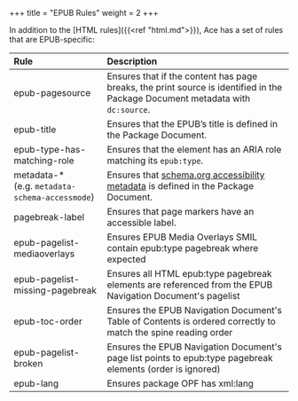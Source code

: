 +++
title = "EPUB Rules"
weight = 2
+++

In addition to the [HTML rules]({{<ref "html.md">}}), Ace has a set of rules that are EPUB-specific:

| Rule | Description |
| :------- | :------- |
| epub-pagesource | Ensures that if the content has page breaks, the print source is identified in the Package Document metadata with `dc:source`. |
| epub-title  | Ensures that the EPUB’s title is defined in the Package Document. |
| epub-type-has-matching-role | Ensures that the element has an ARIA role matching its `epub:type`. |
| metadata-* <br/> (e.g. `metadata-schema-accessmode`)| Ensures that [schema.org accessibility metadata](http://kb.daisy.org/publishing/docs/metadata/schema.org/index.html) is defined in the Package Document.|
| pagebreak-label | Ensures that page markers have an accessible label. |
| epub-pagelist-mediaoverlays | Ensures EPUB Media Overlays SMIL contain epub:type pagebreak where expected |
| epub-pagelist-missing-pagebreak | Ensures all HTML epub:type pagebreak elements are referenced from the EPUB Navigation Document's pagelist |
| epub-toc-order | Ensures the EPUB Navigation Document's Table of Contents is ordered correctly to match the spine reading order |
| epub-pagelist-broken | Ensures the EPUB Navigation Document's page list points to epub:type pagebreak elements (order is ignored) |
| epub-lang | Ensures package OPF has xml:lang |
